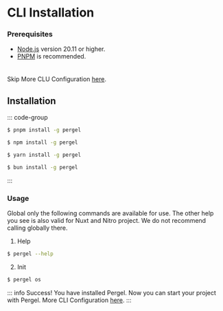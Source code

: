 # CLI Installation

### Prerequisites

- [Node.js](https://nodejs.org/) version 20.11 or higher.
- [PNPM](https://pnpm.io/) is recommended.

<div class="tip custom-block" style="padding-top: 8px">

Skip More CLU Configuration [here](../cli/cli-config).

</div>

## Installation

::: code-group

```sh [pnpm]
$ pnpm install -g pergel
```

```sh [npm]
$ npm install -g pergel
```

```sh [yarn]
$ yarn install -g pergel
```

```sh [bun]
$ bun install -g pergel
```

:::


### Usage

Global only the following commands are available for use. The other help you see is also valid for Nuxt and Nitro project. We do not recommend calling globally there.

1. Help

```sh
$ pergel --help
```

2. Init

```sh
$ pergel os
```

::: info
Success! You have installed Pergel. Now you can start your project with Pergel.
More CLI Configuration [here](../cli/cli-config).
:::